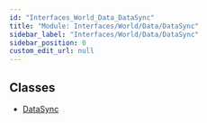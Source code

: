 ```yaml
---
id: "Interfaces_World_Data_DataSync"
title: "Module: Interfaces/World/Data/DataSync"
sidebar_label: "Interfaces/World/Data/DataSync"
sidebar_position: 0
custom_edit_url: null
---
```


## Classes

- [DataSync](../classes/Interfaces_World_Data_DataSync.DataSync.md)
